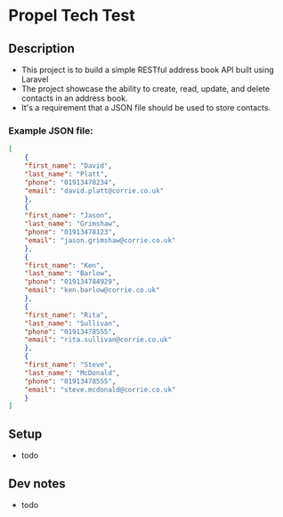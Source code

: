 # Propel Tech Test

## Description
- This project is to build a simple RESTful address book API built using Laravel
- The project showcase the ability to create, read, update, and delete contacts in an address book.
- It's a requirement that a JSON file should be used to store contacts.
### Example JSON file:
```json
[
    {
    "first_name": "David",
    "last_name": "Platt",
    "phone": "01913478234",
    "email": "david.platt@corrie.co.uk"
    },
    {
    "first_name": "Jason",
    "last_name": "Grimshaw",
    "phone": "01913478123",
    "email": "jason.grimshaw@corrie.co.uk"
    },
    {
    "first_name": "Ken",
    "last_name": "Barlow",
    "phone": "019134784929",
    "email": "ken.barlow@corrie.co.uk"
    },
    {
    "first_name": "Rita",
    "last_name": "Sullivan",
    "phone": "01913478555",
    "email": "rita.sullivan@corrie.co.uk"
    },
    {
    "first_name": "Steve",
    "last_name": "McDonald",
    "phone": "01913478555",
    "email": "steve.mcdonald@corrie.co.uk"
    }
]
```

## Setup
 - todo
## Dev notes
 - todo
 

